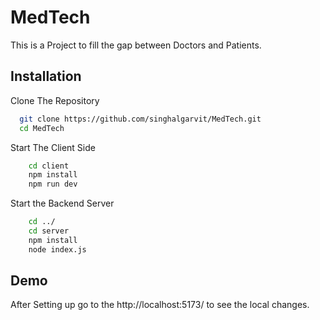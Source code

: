 # MedTech

This is a Project to fill the gap between Doctors and Patients. 


## Installation

Clone The Repository

```bash
  git clone https://github.com/singhalgarvit/MedTech.git
  cd MedTech
```
Start The Client Side

```bash
    cd client
    npm install
    npm run dev
```

Start the Backend Server
```bash
    cd ../
    cd server
    npm install
    node index.js
```

## Demo

After Setting up go to the http://localhost:5173/ to see the local changes.


